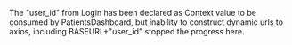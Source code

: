 The "user_id" from Login has been declared as Context value to be consumed by PatientsDashboard, 
but inability to construct dynamic urls to axios, including BASEURL+"user_id" stopped the progress here.